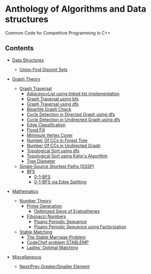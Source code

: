# Anthology of Algorithms and Data structures
 Common Code for Competitive Programming in C++
 
## Contents
 - [Data Structures](Data-Structures)
   - [Union Find Disjoint Sets](Data-Structures/UnionFindDisjointSets.cpp)
 - [Graph Theory](Graph-Theory)
   - [Graph Traversal](Graph-Theory/Graph-Traversal)
     - [AdjacencyList using linked list implementation](Graph-Theory/Graph-Traversal/AdjacencyList[LinkedLlist].cpp)
     - [Graph Traversal using bfs](Graph-Theory/Graph-Traversal/graph_traversal[BFS].cpp)
     - [Graph Traversal using dfs](Graph-Theory/Graph-Traversal/graph_traversal[DFS].cpp)
     - [Bipartite Graph Check](Graph-Theory/Graph-Traversal/BiPartiteGraph.cpp)
     - [Cycle Detection in Directed Graph using dfs](Graph-Theory/Graph-Traversal/CycleDetection[DirectedGraph_dfs].cpp)
     - [Cycle Detection in Undirected Graph using dfs](Graph-Theory/Graph-Traversal/CycleDetection[UndirectedGraph_dfs].cpp)
     - [Edge Classification](Graph-Theory/Graph-Traversal/EdgeClassification.cpp)
     - [Flood Fill](Graph-Theory/Graph-Traversal/FloodFill.cpp)
     - [Minimum Vertex Cover](Graph-Theory/Graph-Traversal/MinimumVertexCover.cpp)
     - [Number Of CCs in Forest Tree](Graph-Theory/Graph-Traversal/NumberOfCCs[ForestTree].cpp)
     - [Number Of CCs in Undirected Graph](Graph-Theory/Graph-Traversal/NumberOfCCs[UndirectedGraph].cpp)
     - [Topological Sort using dfs](Graph-Theory/Graph-Traversal/TopologicalSort[DFS].cpp)
     - [Topological Sort using Kahn's Algorithm](Graph-Theory/Graph-Traversal/TopologicalSort[KahnsAlgorithm].cpp)
     - [Tree Diameter](Graph-Theory/Graph-Traversal/TreeDiameter.cpp)
   - [Single-Source Shortest Paths (SSSP)](Graph-Theory/Single-Source-Shortest-Paths-(SSSP))
     - [BFS](Graph-Theory/Single-Source-Shortest-Paths-(SSSP)/BFS)
       - [0-1-BFS](Graph-Theory/Single-Source-Shortest-Paths-(SSSP)/BFS/0-1-BFS.cpp)
       - [0-1-BFS via Edge Splitting](Graph-Theory/Single-Source-Shortest-Paths-(SSSP)/BFS/0-1-BFS-via-EdgeSplitting.cpp)
 - [Mathematics](Mathematics)
   - [Number Theory](Mathematics/Number-Theory)
     - [Prime Generation](Mathematics/Number-Theory/Prime-Generation)
       - [Optimized Sieve of Eratosthenes](Mathematics/Number-Theory/Prime-Generation/Optimized_Sieve_Eratosthenes.cpp)
     - [Fibonacci Numbers](Mathematics/Number-Theory/Fibonacci-Numbers)
       - [Pisano Periodic Sequence](Mathematics/Number-Theory/Fibonacci-Numbers/pisano-periodic-sequence.cpp)
       - [Pisano Periodic Sequence using Factorization](Mathematics/Number-Theory/Fibonacci-Numbers/pisano-periodic-sequence[Factorization].cpp)
   - [Stable Matching](Mathematics/Stable-Matching)
     - [The Stable Marriage Problem](Mathematics/Stable-Matching/ICPC-Live-Archive-3837-The-Stable-Marriage-Problem.cpp)
     - [CodeChef problem STABLEMP](Mathematics/Stable-Matching/CodeChef[STABLEMP].cpp)
     - [Ladies' Optimal Matching](Mathematics/Stable-Matching/UVa-1175-Ladies'-Choice.cpp)
 
 - [Miscellaneous](Miscellaneous)
   - [Next/Prev Greater/Smaller Element](Miscellaneous/Next-Prev-Greater-Smaller-Element[using_stack].cpp)
  
